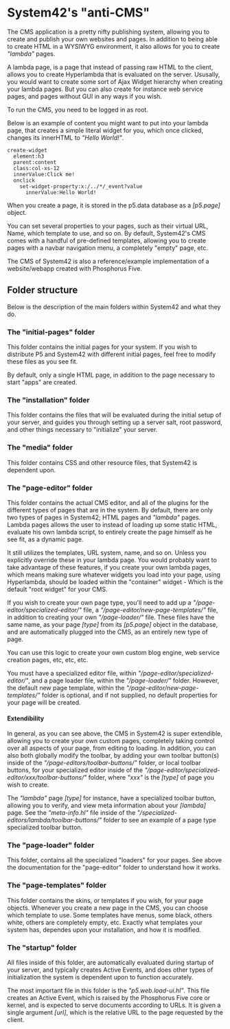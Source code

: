 
System42's "anti-CMS"
========

The CMS application is a pretty nifty publishing system, allowing you to create and publish your own websites and pages.
In addition to being able to create HTML in a WYSIWYG environment, it also allows for you to create _"lambda"_ pages.

A lambda page, is a page that instead of passing raw HTML to the client, allows you to create Hyperlambda that is evaluated
on the server. Ususally, you would want to create some sort of Ajax Widget hierarchy when creating your lambda pages. But you can
also create for instance web service pages, and pages without GUI in any ways if you wish.

To run the CMS, you need to be logged in as root.

Below is an example of content you might want to put into your lambda page, that creates a simple literal widget for you,
which once clicked, changes its innerHTML to _"Hello World!"_.

```
create-widget
  element:h3
  parent:content
  class:col-xs-12
  innerValue:Click me!
  onclick
    set-widget-property:x:/../*/_event?value
      innerValue:Hello World!
```

When you create a page, it is stored in the p5.data database as a *[p5.page]* object.

You can set several properties to your pages, such as their virtual URL, Name, which template to use, and so on. By default, System42's 
CMS comes with a handful of pre-defined templates, allowing you to create pages with a navbar navigation menu, a completely "empty" 
page, etc.

The CMS of System42 is also a reference/example implementation of a website/webapp created with Phosphorus Five.

## Folder structure

Below is the description of the main folders within System42 and what they do.

### The "initial-pages" folder

This folder contains the initial pages for your system. If you wish to distribute P5 and System42 with different initial
pages, feel free to modify these files as you see fit.

By default, only a single HTML page, in addition to the page necessary to start "apps" are created.

### The "installation" folder

This folder contains the files that will be evaluated during the initial setup of your server, and guides you through setting up a
server salt, root password, and other things necessary to "initialize" your server.

### The "media" folder

This folder contains CSS and other resource files, that System42 is dependent upon.

### The "page-editor" folder

This folder contains the actual CMS editor, and all of the plugins for the different types of pages that are in the system.
By default, there are only two types of pages in System42; HTML pages and _"lambda"_ pages. Lambda pages allows the user to instead
of loading up some static HTML, evaluate his own lambda script, to entirely create the page himself as he see fit, as a dynamic page. 

It still utilizes the templates, URL system, name, and so on. Unless you explicitly override these in your lambda page. You would
probably want to take advantage of these features, if you create your own lambda pages, which means making sure whatever widgets
you load into your page, using Hyperlambda, should be loaded within the "container" widget - Which is the default "root widget"
for your CMS.

If you wish to create your own page type, you'll need to add up a _"/page-editor/specialized-editor/"_ file, 
a _"/page-editor/new-page-templates/"_ file, in addition to creating your own _"/page-loader/"_ file. These files have the same name,
as your page *[type]* from its *[p5.page]* object in the database, and are automatically plugged into the CMS, as an entirely new
type of page.

You can use this logic to create your own custom blog engine, web service creation pages, etc, etc, etc.

You must have a specialized editor file, within _"/page-editor/specialized-editor/"_, and a page loader file, within 
the _"/page-loader/"_ folder. However, the default new page template, within the _"/page-editor/new-page-templates/"_ folder is optional,
and if not supplied, no default properties for your page will be created.

#### Extendibility

In general, as you can see above, the CMS in System42 is super extendible, allowing you to create your own custom pages, completely
taking control over all aspects of your page, from editing to loading. In addition, you can also both globally modify the toolbar,
by adding your own toolbar button(s) inside of the _"/page-editors/toolbar-buttons/"_ folder, or local toolbar buttons, for your 
specialized editor inside of the _"/page-editor/specialized-editor/xxx/toolbar-buttons/"_ folder, where _"xxx"_ is the *[type]* of
page you wish to create.

The _"lambda"_ page *[type]* for instance, have a specialized toolbar button, allowing you to verify, and view meta information about 
your *[lambda]* page. See the _"meta-info.hl"_ file inside of the _"/specialized-editors/lambda/toolbar-buttons/"_ folder to see an 
example of a page type specialized toolbar button.

### The "page-loader" folder

This folder, contains all the specialized "loaders" for your pages. See above the documentation for the "page-editor" folder to
understand how it works.

### The "page-templates" folder

This folder contains the skins, or templates if you wish, for your page objects. Whenever you create a new page in the CMS,
you can choose which template to use. Some templates have menus, some black, others white, others are completely empty, etc.
Exactly what templates your system has, dependes upon your installation, and how it is modified.

### The "startup" folder

All files inside of this folder, are automatically evaluated during startup of your server, and typically creates Active Events, 
and does other types of initialization the system is dependent upon to function accurately.

The most important file in this folder is the _"p5.web.load-ui.hl"_. This file creates an Active Event, which is raised by the
Phosphorus Five core or kernel, and is expected to serve documents according to URLs. It is given a single argument *[url]*, 
which is the relative URL to the page requested by the client.

